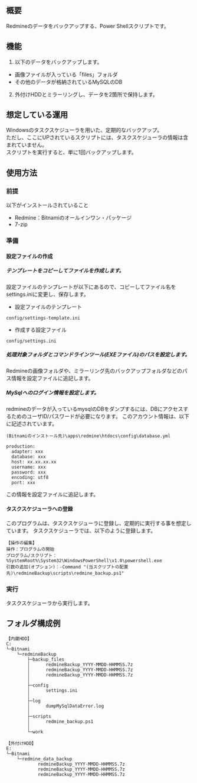 ## 概要
Redmineのデータをバックアップする、Power Shellスクリプトです。

## 機能
1. 以下のデータをバックアップします。
- 画像ファイルが入っている「files」フォルダ
- その他のデータが格納されているMySQLのDB

2. 外付けHDDとミラーリングし、データを2箇所で保持します。

## 想定している運用
Windowsのタスクスケジューラを用いた、定期的なバックアップ。<br />
ただし、ここにUPされているスクリプトには、タスクスケジューラの情報は含まれていません。<br />
スクリプトを実行すると、単に1回バックアップします。

## 使用方法

### 前提
以下がインストールされていること
- Redmine：Bitnamiのオールインワン・パッケージ
- 7-zip

### 準備
#### 設定ファイルの作成
##### テンプレートをコピーしてファイルを作成します。

設定ファイルのテンプレートが以下にあるので、コピーしてファイル名をsettings.iniに変更し、保存します。

- 設定ファイルのテンプレート
```
config/settings-template.ini 
```
- 作成する設定ファイル
```
config/settings.ini
```

##### 処理対象フォルダとコマンドラインツール(EXEファイル)のパスを設定します。
Redmineの画像フォルダや、ミラーリング先のバックアップフォルダなどのパス情報を設定ファイルに追記します。

##### MySqlへのログイン情報を設定します。
redmineのデータが入っているmysqlのDBをダンプするには、DBにアクセスするためのユーザID/パスワードが必要になります。
このアカウント情報は、以下に記述されています。
```
(Bitnamiのインストール先)\apps\redmine\htdocs\config\database.yml

production:
  adapter: xxx
  database: xxx
  host: xx.xx.xx.xx
  username: xxx
  password: xxx
  encoding: utf8
  port: xxx
```

この情報を設定ファイルに追記します。

#### タスクスケジューラへの登録

このプログラムは、タスクスケジューラに登録し、定期的に実行する事を想定しています。
タスクスケジューラでは、以下のように登録します。

```
【操作の編集】
操作：プログラムの開始
プログラム/スクリプト：%SystemRoot%\System32\WindowsPowerShell\v1.0\powershell.exe
引数の追加(オプション)：-Command "(当スクリプトの配置先)\redmineBackup\scripts\redmine_backup.ps1"
```

### 実行
タスクスケジューラから実行します。

## フォルダ構成例
```
【内蔵HDD】
C:
└─Bitnami
    └─redmineBackup
        ├─backup_files
        │      redmineBackup_YYYY-MMDD-HHMMSS.7z
        │      redmineBackup_YYYY-MMDD-HHMMSS.7z
        │      redmineBackup_YYYY-MMDD-HHMMSS.7z
        │
        ├─config
        │      settings.ini
        │
        ├─log
        │      dumpMySqlDataError.log
        │      
        ├─scripts
        │      redmine_backup.ps1
        │          
        └─work

【外付けHDD】
E:
└─Bitnami
    └─redmine_data_backup
            redmineBackup_YYYY-MMDD-HHMMSS.7z
            redmineBackup_YYYY-MMDD-HHMMSS.7z
            redmineBackup_YYYY-MMDD-HHMMSS.7z
```
